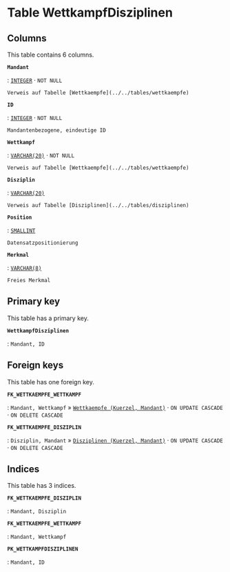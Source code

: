# Table **WettkampfDisziplinen**

## Columns

This table contains 6 columns.

**`Mandant`**

:   [`INTEGER`](https://firebirdsql.org/file/documentation/html/en/refdocs/fblangref40/firebird-40-language-reference.html#fblangref40-datatypes-inttypes) · `NOT NULL`

    Verweis auf Tabelle [Wettkaempfe](../../tables/wettkaempfe)

**`ID`**

:   [`INTEGER`](https://firebirdsql.org/file/documentation/html/en/refdocs/fblangref40/firebird-40-language-reference.html#fblangref40-datatypes-inttypes) · `NOT NULL`

    Mandantenbezogene, eindeutige ID

**`Wettkampf`**

:   [`VARCHAR(20)`](https://firebirdsql.org/file/documentation/html/en/refdocs/fblangref40/firebird-40-language-reference.html#fblangref40-datatypes-chartypes) · `NOT NULL`

    Verweis auf Tabelle [Wettkaempfe](../../tables/wettkaempfe)

**`Disziplin`**

:   [`VARCHAR(20)`](https://firebirdsql.org/file/documentation/html/en/refdocs/fblangref40/firebird-40-language-reference.html#fblangref40-datatypes-chartypes)

    Verweis auf Tabelle [Disziplinen](../../tables/disziplinen)

**`Position`**

:   [`SMALLINT`](https://firebirdsql.org/file/documentation/html/en/refdocs/fblangref40/firebird-40-language-reference.html#fblangref40-datatypes-inttypes)

    Datensatzpositionierung

**`Merkmal`**

:   [`VARCHAR(8)`](https://firebirdsql.org/file/documentation/html/en/refdocs/fblangref40/firebird-40-language-reference.html#fblangref40-datatypes-chartypes)

    Freies Merkmal

## Primary key

This table has a primary key.

**`WettkampfDisziplinen`**

:   `Mandant, ID`

## Foreign keys

This table has one foreign key.

**`FK_WETTKAEMPFE_WETTKAMPF`**

:   `Mandant, Wettkampf` » [`Wettkaempfe (Kuerzel, Mandant)`](../../tables/wettkaempfe) · `ON UPDATE CASCADE` · `ON DELETE CASCADE`

**`FK_WETTKAEMPFE_DISZIPLIN`**

:   `Disziplin, Mandant` » [`Disziplinen (Kuerzel, Mandant)`](../../tables/disziplinen) · `ON UPDATE CASCADE` · `ON DELETE CASCADE`

## Indices

This table has 3 indices.

**`FK_WETTKAEMPFE_DISZIPLIN`**

:   `Mandant, Disziplin`

**`FK_WETTKAEMPFE_WETTKAMPF`**

:   `Mandant, Wettkampf`

**`PK_WETTKAMPFDISZIPLINEN`**

:   `Mandant, ID`
